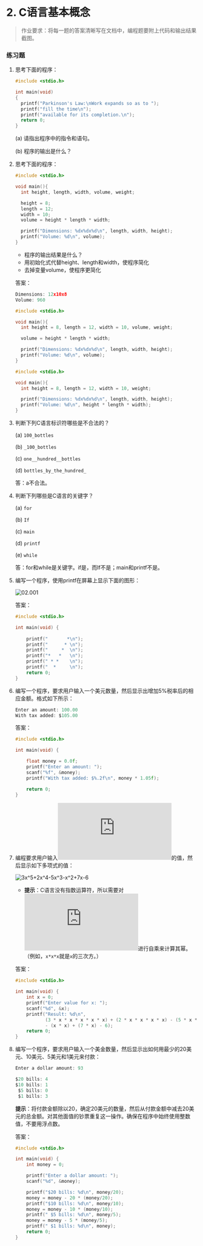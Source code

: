 # 2. C语言基本概念

> 作业要求：将每一题的答案清晰写在文档中，编程题要附上代码和输出结果截图。

### 练习题

1. 思考下面的程序：

   ```c
   #include <stdio.h>
   
   int main(void)
   {
     printf("Parkinson's Law:\nWork expands so as to ");
     printf("fill the time\n");
     printf("available for its completion.\n");
     return 0;
   }
   ```

   (a) 请指出程序中的指令和语句。

   (b) 程序的输出是什么？

2. 思考下面的程序：

   ```c
   #include <stdio.h>
   
   void main(){
     int height, length, width, volume, weight;
   
     height = 8;
     length = 12;
     width = 10;
     volume = height * length * width;
   
     printf("Dimensions: %dx%dx%d\n", length, width, height);
     printf("Volume: %d\n", volume);
   }
   ```

   * 程序的输出结果是什么？
   * 用初始化式代替height、length和width，使程序简化
   * 去掉变量volume，使程序更简化

   答案：

   ```c
   Dimensions: 12x10x8
   Volume: 960
   ```

   ```c
   #include <stdio.h>
   
   void main(){
     int height = 8, length = 12, width = 10, volume, weight;
   
     volume = height * length * width;
   
     printf("Dimensions: %dx%dx%d\n", length, width, height);
     printf("Volume: %d\n", volume);
   }
   ```

   ```c
   #include <stdio.h>
   
   void main(){
     int height = 8, length = 12, width = 10, weight;
   
     printf("Dimensions: %dx%dx%d\n", length, width, height);
     printf("Volume: %d\n", height * length * width);
   }
   ```

3. 判断下列C语言标识符哪些是不合法的？

   (a) `100_bottles`

   (b) `_100_bottles`

   (c) `one__hundred__bottles`

   (d) `bottles_by_the_hundred_`

   答：a不合法。

4. 判断下列哪些是C语言的关键字？

   (a) `for`

   (b) `If`

   (c) `main`

   (d) `printf`

   (e) `while`

   答：for和while是关键字。if是，而If不是；main和printf不是。

5. 编写一个程序，使用printf在屏幕上显示下面的图形：

   ![02.001](http://www.ituring.com.cn/figures/2020/CDesign/02.001.png)
   
   答案：
   
   ```c
   #include <stdio.h>
   
   int main(void) {
       
       printf("       *\n");
       printf("      * \n");
       printf("     *  \n");
       printf("*   *   \n");
       printf(" * *    \n");
       printf("  *     \n");
       return 0;
   }
   ```

6. 编写一个程序，要求用户输入一个美元数量，然后显示出增加5%税率后的相应金额。格式如下所示：

   ```c
   Enter an amount: 100.00
   With tax added: $105.00 
   ```

   答案：

   ```c
   #include <stdio.h>
   
   int main(void) {
   
       float money = 0.0f;
       printf("Enter an amount: ");
       scanf("%f", &money);
       printf("With tax added: $%.2f\n", money * 1.05f);
   
       return 0;
   }
   ```

7. 编程要求用户输入![x](http://private.codecogs.com/gif.latex?x)的值，然后显示如下多项式的值：

   ![3x^5+2x^4-5x^3-x^2+7x-6](http://private.codecogs.com/gif.latex?3x^5+2x^4-5x^3-x^2+7x-6)

   * **提示**：C语言没有指数运算符，所以需要对![x](http://private.codecogs.com/gif.latex?x)进行自乘来计算其幂。（例如，`x*x*x`就是`x`的三次方。）

   答案：

   ```c
   #include <stdio.h>
   
   int main(void) {
       int x = 0;
       printf("Enter value for x: ");
       scanf("%d", &x);
       printf("Result: %d\n",
              (3 * x * x * x * x * x) + (2 * x * x * x * x) - (5 * x * x * x)
              - (x * x) + (7 * x) - 6);
       return 0;
   }
   ```

8. 编写一个程序，要求用户输入一个美金数量，然后显示出如何用最少的20美元、10美元、5美元和1美元来付款：

   ```c
   Enter a dollar amount: 93
   
   $20 bills: 4
   $10 bills: 1
    $5 bills: 0
    $1 bills: 3
   ```

   **提示**：将付款金额除以20，确定20美元的数量，然后从付款金额中减去20美元的总金额。对其他面值的钞票重复这一操作。确保在程序中始终使用整数值，不要用浮点数。

   答案：

   ```c
   #include <stdio.h>
   
   int main(void) {
       int money = 0;
   
       printf("Enter a dollar amount: ");
       scanf("%d", &money);
   
       printf("$20 bills: %d\n", money/20);
       money = money - 20 * (money/20);
       printf("$10 bills: %d\n", money/10);
       money = money - 10 * (money/10);
       printf(" $5 bills: %d\n", money/5);
       money = money - 5 * (money/5);
       printf(" $1 bills: %d\n", money);
       return 0;
   }
   ```

   
